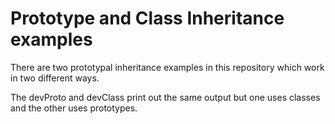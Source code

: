 # Prototype and Class Inheritance examples

There are two prototypal inheritance examples in this repository which work in two different ways. 

The devProto and devClass print out the same output but one uses classes and the other uses prototypes.


